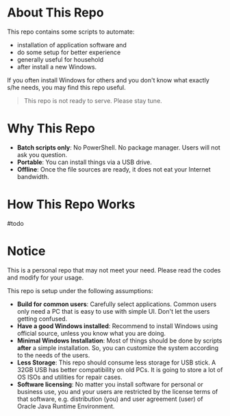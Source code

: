 # About This Repo

This repo contains some scripts to automate:

- installation of application software and
- do some setup for better experience
- generally useful for household
- after install a new Windows.

If you often install Windows for others and you don't know what exactly s\/he needs, you may find this repo useful.

> This repo is not ready to serve. Please stay tune.

# Why This Repo

- **Batch scripts only**: No PowerShell. No package manager. Users will not ask you question.
- **Portable**: You can install things via a USB drive.
- **Offline**: Once the file sources are ready, it does not eat your Internet bandwidth.

# How This Repo Works

\#todo


# Notice

This is a personal repo that may not meet your need. Please read the codes and modify for your usage.

This repo is setup under the following assumptions:

- **Build for common users**: Carefully select applications. Common users only need a PC that is easy to use with simple UI. Don't let the users getting confused.
- **Have a good Windows installed**: Recommend to install Windows using official source, unless you know what you are doing.
- **Minimal Windows Installation**: Most of things should be done by scripts **after** a simple installation. So, you can customize the system according to the needs of the users.
- **Less Storage**: This repo should consume less storage for USB stick. A 32GB USB has better compatibility on old PCs. It is going to store a lot of OS ISOs and utilities for repair cases.
- **Software licensing**: No matter you install software for personal or business use, you and your users are restricted by the license terms of that software, e.g. distribution (you) and user agreement (user) of Oracle Java Runtime Environment.
